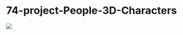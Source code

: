 # 74-project-People-3D-Characters
![](https://firebasestorage.googleapis.com/v0/b/b24--project.appspot.com/o/img%2FScreenshot%202023-08-14%20at%2014-35-52%20People%203D%20Characters.png?alt=media&token=520f5063-f9b2-48cb-a127-79a79122b548)

